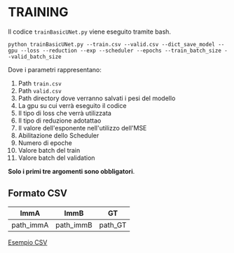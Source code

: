 # TRAINING

Il codice `trainBasicUNet.py` viene eseguito tramite bash. 

    python trainBasicUNet.py --train.csv --valid.csv --dict_save_model --gpu --loss --reduction --exp --scheduler --epochs --train_batch_size --valid_batch_size

Dove i parametri rappresentano:
  1. Path `train.csv`
  2. Path `valid.csv`
  3. Path directory dove verranno salvati i pesi del modello
  4. La gpu su cui verrà eseguito il codice
  5. Il tipo di loss che verrà utilizzata
  6. Il tipo di reduzione adotattao
  7. Il valore dell'esponente nell'utilizzo dell'MSE
  8. Abilitazione dello Scheduler
  9. Numero di epoche
  10. Valore batch del train
  11. Valore batch del validation

**Solo i primi tre argomenti sono obbligatori**.

## Formato CSV

| ImmA | ImmB  | GT                     | 
| ----------- | --- | ------------------------------- |
| path_immA | path_immB | path_GT| 

[Esempio CSV](https://github.com/Raciti/Brain-Change-Estimation/blob/main/Data/train.csv) 
